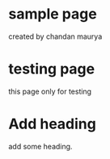 # sample page

created by chandan maurya
# testing page 
this page only for testing

# Add heading
add some heading.
